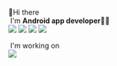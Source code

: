 👋Hi there
</br>
&nbsp;I'm <b>Android app developer</b>👨‍💻
<br/>
<a href="https://notion.so/" target="_blank"><img src="https://img.shields.io/badge/-Notion-000000?style=flat-square&logo=Notion&logoColor=ffffff"/></a>
<a href="https://www.tistory.com/" target="_blank"><img src="https://img.shields.io/badge/-Tistory-000000?style=flat-square&logo=Tistory&logoColor=ffffff"/></a>
<a href="https://https://www.instagram.com/_the9o_/" target="_blank"><img src="https://img.shields.io/badge/-Instagram-E4405F?style=flat-square&logo=Notion&logoColor=ffffff"/></a>
<a href="fjrlvkdlxj@gmail.com" target="_blank"><img src="https://img.shields.io/badge/-Gmail-EA4335?style=flat-square&logo=Notion&logoColor=ffffff"/></a>

&nbsp;I'm working on
<br/>
<img src="https://img.shields.io/badge/-Kotlin-000000?style=flat-square&logo=Kotlin&logoColor=ffffff"/></a>


<!-- <h2 align="left"> 🌏 Contect </h2> 


![Anurag's GitHub stats](https://github-readme-stats.vercel.app/api?username=DeokWooAhn&&show_icons=true&theme=radical)


<!--
**DeokWooAhn/DeokWooAhn** is a ✨ _special_ ✨ repository because its `README.md` (this file) appears on your GitHub profile.

Here are some ideas to get you started:

- 👯 I’m looking to collaborate on ...
- 🤔 I’m looking for help with ...
- 🔭 I’m currently working on 
- 🌱 I’m currently learning ...
- 💬 Ask me about ...
- 📫 How to reach me: ...
- 😄 Pronouns: ...
- ⚡ Fun fact: ...
-->
